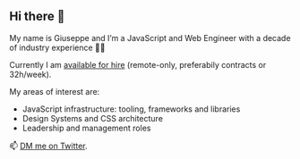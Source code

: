 ## Hi there 👋

My name is Giuseppe and I’m a JavaScript and Web Engineer with a decade of industry experience 👴🏼

Currently I am [available for hire](https://giuseppegurgone.com/hire-me) (remote-only, preferabily contracts or 32h/week). 

My areas of interest are: 

- JavaScript infrastructure: tooling, frameworks and libraries
- Design Systems and CSS architecture
- Leadership and management roles

📫 [DM me on Twitter](https://twitter.com/giuseppegurgone).
